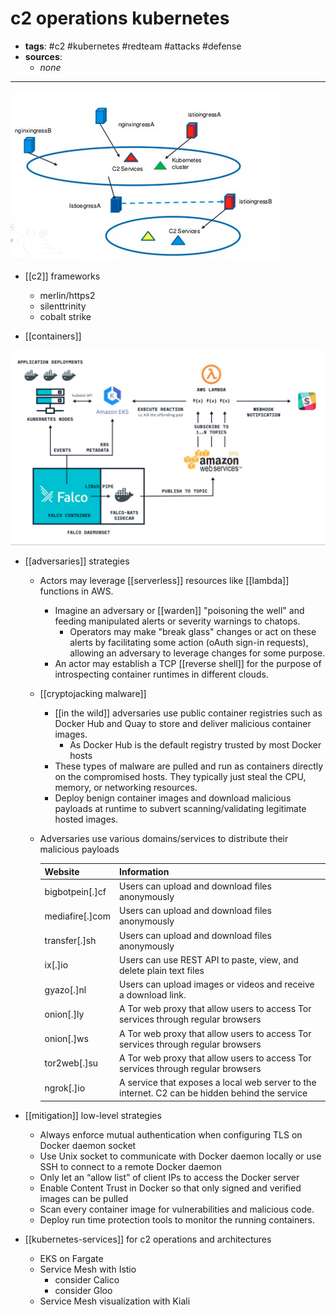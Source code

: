 # c2 operations kubernetes

- **tags**: #c2 #kubernetes #redteam #attacks #defense
- **sources**: 
	- _none_
---

![c2-diagram-kubernetes.png](_images/c2-diagram-kubernetes.png)

- [[c2]] frameworks
	- merlin/https2
	- silenttrinity
	- cobalt strike

- [[containers]]

![kube-defenses](_images/kube-defenses.png)
- [[adversaries]] strategies
	- Actors may leverage [[serverless]] resources like [[lambda]] functions in AWS.
		- Imagine an adversary or [[warden]] "poisoning the well" and feeding manipulated alerts or severity warnings to chatops.
			- Operators may make "break glass" changes or act on these alerts by facilitating some action (oAuth sign-in requests), allowing an adversary to leverage changes for some purpose.
		- An actor may establish a TCP [[reverse shell]] for the purpose of introspecting container runtimes in different clouds.
	- [[cryptojacking malware]]
		- [[in the wild]] adversaries use public container registries such as Docker Hub and Quay to store and deliver malicious container images. 
			- As Docker Hub is the default registry trusted by most Docker hosts
		- These types of malware are pulled and run as containers directly on the compromised hosts. They typically just steal the CPU, memory, or networking resources.
		- Deploy benign container images and download malicious payloads at runtime to subvert scanning/validating legitimate hosted images.
	- Adversaries use various domains/services to distribute their malicious payloads
	
		| Website | Information |
		| --- | --- |
		| bigbotpein[.]cf | Users can upload and download files anonymously
		| mediafire[.]com | Users can upload and download files anonymously
		| transfer[.]sh | Users can upload and download files anonymously
		| ix[.]io | Users can use REST API to paste, view, and delete plain text files
		| gyazo[.]nl | Users can upload images or videos and receive a download link.
		| onion[.]ly | A Tor web proxy that allow users to access Tor services through regular browsers
		| onion[.]ws | A Tor web proxy that allow users to access Tor services through regular browsers
		| tor2web[.]su | A Tor web proxy that allow users to access Tor services through regular browsers
		| ngrok[.]io | A service that exposes a local web server to the internet. C2 can be hidden behind the service

- [[mitigation]] low-level strategies
	- Always enforce mutual authentication when configuring TLS on Docker daemon socket
	- Use Unix socket to communicate with Docker daemon locally or use SSH to connect to a remote Docker daemon
	- Only let an “allow list” of client IPs to access the Docker server
	- Enable Content Trust in Docker so that only signed and verified images can be pulled
	- Scan every container image for vulnerabilities and malicious code.
	- Deploy run time protection tools to monitor the running containers.

- [[kubernetes-services]] for c2 operations and architectures
	- EKS on Fargate
	- Service Mesh with Istio
		- consider Calico
		- consider Gloo
	- Service Mesh visualization with Kiali